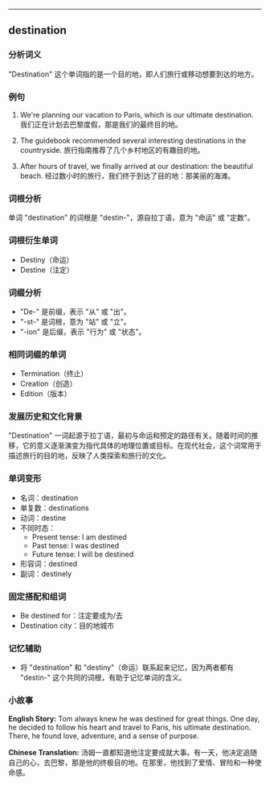 
---------------
## destination
### 分析词义
"Destination" 这个单词指的是一个目的地，即人们旅行或移动想要到达的地方。

### 例句
1. We're planning our vacation to Paris, which is our ultimate destination.
   我们正在计划去巴黎度假，那是我们的最终目的地。

2. The guidebook recommended several interesting destinations in the countryside.
   旅行指南推荐了几个乡村地区的有趣目的地。

3. After hours of travel, we finally arrived at our destination: the beautiful beach.
   经过数小时的旅行，我们终于到达了目的地：那美丽的海滩。

### 词根分析
单词 "destination" 的词根是 "destin-"，源自拉丁语，意为 "命运" 或 "定数"。

### 词根衍生单词
- Destiny（命运）
- Destine（注定）

### 词缀分析
- "De-" 是前缀，表示 "从" 或 "出"。
- "-st-" 是词根，意为 "站" 或 "立"。
- "-ion" 是后缀，表示 "行为" 或 "状态"。

### 相同词缀的单词
- Termination（终止）
- Creation（创造）
- Edition（版本）

### 发展历史和文化背景
"Destination" 一词起源于拉丁语，最初与命运和预定的路径有关。随着时间的推移，它的意义逐渐演变为指代具体的地理位置或目标。在现代社会，这个词常用于描述旅行的目的地，反映了人类探索和旅行的文化。

### 单词变形
- 名词：destination
- 单复数：destinations
- 动词：destine
- 不同时态：
  - Present tense: I am destined
  - Past tense: I was destined
  - Future tense: I will be destined
- 形容词：destined
- 副词：destinely

### 固定搭配和组词
- Be destined for：注定要成为/去
- Destination city：目的地城市

### 记忆辅助
- 将 "destination" 和 "destiny"（命运）联系起来记忆，因为两者都有 "destin-" 这个共同的词根，有助于记忆单词的含义。

### 小故事
**English Story:**
Tom always knew he was destined for great things. One day, he decided to follow his heart and travel to Paris, his ultimate destination. There, he found love, adventure, and a sense of purpose.

**Chinese Translation:**
汤姆一直都知道他注定要成就大事。有一天，他决定追随自己的心，去巴黎，那是他的终极目的地。在那里，他找到了爱情、冒险和一种使命感。

